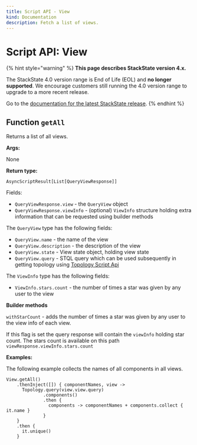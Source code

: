 ```yaml
---
title: Script API - View
kind: Documentation
description: Fetch a list of views.
---
```


# Script API: View


{% hint style="warning" %}
**This page describes StackState version 4.x.**

The StackState 4.0 version range is End of Life (EOL) and **no longer supported**. We encourage customers still running the 4.0 version range to upgrade to a more recent release.

Go to the [documentation for the latest StackState release](https://docs.stackstate.com/).
{% endhint %}

## Function `getAll`

Returns a list of all views.

**Args:**

None

**Return type:**

`AsyncScriptResult[List[QueryViewResponse]]`

Fields:

* `QueryViewResponse.view` - the `QueryView` object
* `QueryViewResponse.viewInfo` - \(optional\) `ViewInfo` structure holding extra information that can be requested using builder methods

The `QueryView` type has the following fields:

* `QueryView.name` - the name of the view
* `QueryView.description` - the description of the view
* `QueryView.state` - View state object, holding view state
* `QueryView.query` - STQL query which can be used subsequently in getting topology using [Topology Script Api](topology.md)

The `ViewInfo` type has the following fields:

* `ViewInfo.stars.count` - the number of times a star was given by any user to the view

**Builder methods**

`withStarCount` - adds the number of times a star was given by any user to the view info of each view.

If this flag is set the query response will contain the `viewInfo` holding star count. The stars count is available on this path `viewResponse.viewInfo.stars.count`

**Examples:**

The following example collects the names of all components in all views.

```text
View.getAll()
    .thenInject([]) { componentNames, view ->
      Topology.query(view.view.query)
              .components()
              .then {
                components -> componentNames + components.collect { it.name }                  
              }
    }
    .then {
      it.unique()
    }
```

